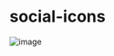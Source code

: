 ﻿# social-icons
![image](https://user-images.githubusercontent.com/64839201/140012488-cebf51de-95f9-4059-ad7a-56c8a09037e6.png)
